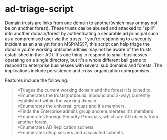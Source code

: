 # ad-triage-script
Domain trusts are links from one domain to another(which may or may not be on another forest). These trusts can be abused and attacked to "spill" into another domain/forest by authenticating a securable ad principal such as a compromised user via the trusts. If you're responding to a security incident as an analyst for an MSP/MSSP, this script can help triage the domain you're working on(some admins may not be aware of the trusts established in their AD). It's one thing to respond to small businesses operating on a single directory, but it's a whole different ball game to respond to enterprise businesses with several sub domains and forests. The implications include persistence and cross-organization comrpomises.

Features include the following:
>*Triages the current working domain and the forest it is joined to.<br />
>*Enumerates the trusts(outbound, inbound and 2-way) currently established within the working domain.<br />
>*Enumerates the universal groups and it's members.<br />
>*Finds the Enterprise admins group and enumerates it's members.<br />
>*Enumerates Foreign Security Principals, which are AD objects from another forest.<br />
>*Enumerates AD Replication subnets.<br />
>*Enumerates dhcp servers and associated subnets.
